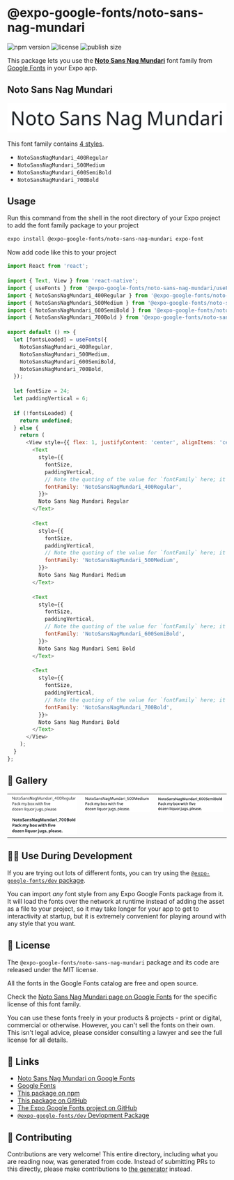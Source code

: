 # @expo-google-fonts/noto-sans-nag-mundari

![npm version](https://flat.badgen.net/npm/v/@expo-google-fonts/noto-sans-nag-mundari)
![license](https://flat.badgen.net/github/license/expo/google-fonts)
![publish size](https://flat.badgen.net/packagephobia/install/@expo-google-fonts/noto-sans-nag-mundari)

This package lets you use the [**Noto Sans Nag Mundari**](https://fonts.google.com/specimen/Noto+Sans+Nag+Mundari) font family from [Google Fonts](https://fonts.google.com/) in your Expo app.

## Noto Sans Nag Mundari

![Noto Sans Nag Mundari](./font-family.png)

This font family contains [4 styles](#-gallery).

- `NotoSansNagMundari_400Regular`
- `NotoSansNagMundari_500Medium`
- `NotoSansNagMundari_600SemiBold`
- `NotoSansNagMundari_700Bold`

## Usage

Run this command from the shell in the root directory of your Expo project to add the font family package to your project
```sh
expo install @expo-google-fonts/noto-sans-nag-mundari expo-font
```

Now add code like this to your project
```js
import React from 'react';

import { Text, View } from 'react-native';
import { useFonts } from '@expo-google-fonts/noto-sans-nag-mundari/useFonts';
import { NotoSansNagMundari_400Regular } from '@expo-google-fonts/noto-sans-nag-mundari/400Regular';
import { NotoSansNagMundari_500Medium } from '@expo-google-fonts/noto-sans-nag-mundari/500Medium';
import { NotoSansNagMundari_600SemiBold } from '@expo-google-fonts/noto-sans-nag-mundari/600SemiBold';
import { NotoSansNagMundari_700Bold } from '@expo-google-fonts/noto-sans-nag-mundari/700Bold';

export default () => {
  let [fontsLoaded] = useFonts({
    NotoSansNagMundari_400Regular,
    NotoSansNagMundari_500Medium,
    NotoSansNagMundari_600SemiBold,
    NotoSansNagMundari_700Bold,
  });

  let fontSize = 24;
  let paddingVertical = 6;

  if (!fontsLoaded) {
    return undefined;
  } else {
    return (
      <View style={{ flex: 1, justifyContent: 'center', alignItems: 'center' }}>
        <Text
          style={{
            fontSize,
            paddingVertical,
            // Note the quoting of the value for `fontFamily` here; it expects a string!
            fontFamily: 'NotoSansNagMundari_400Regular',
          }}>
          Noto Sans Nag Mundari Regular
        </Text>

        <Text
          style={{
            fontSize,
            paddingVertical,
            // Note the quoting of the value for `fontFamily` here; it expects a string!
            fontFamily: 'NotoSansNagMundari_500Medium',
          }}>
          Noto Sans Nag Mundari Medium
        </Text>

        <Text
          style={{
            fontSize,
            paddingVertical,
            // Note the quoting of the value for `fontFamily` here; it expects a string!
            fontFamily: 'NotoSansNagMundari_600SemiBold',
          }}>
          Noto Sans Nag Mundari Semi Bold
        </Text>

        <Text
          style={{
            fontSize,
            paddingVertical,
            // Note the quoting of the value for `fontFamily` here; it expects a string!
            fontFamily: 'NotoSansNagMundari_700Bold',
          }}>
          Noto Sans Nag Mundari Bold
        </Text>
      </View>
    );
  }
};

```

## 🔡 Gallery


||||
|-|-|-|
|![NotoSansNagMundari_400Regular](.//400Regular/NotoSansNagMundari_400Regular.ttf.png)|![NotoSansNagMundari_500Medium](.//500Medium/NotoSansNagMundari_500Medium.ttf.png)|![NotoSansNagMundari_600SemiBold](.//600SemiBold/NotoSansNagMundari_600SemiBold.ttf.png)||
|![NotoSansNagMundari_700Bold](.//700Bold/NotoSansNagMundari_700Bold.ttf.png)||||


## 👩‍💻 Use During Development

If you are trying out lots of different fonts, you can try using the [`@expo-google-fonts/dev` package](https://github.com/expo/google-fonts/tree/master/font-packages/dev#readme).

You can import *any* font style from any Expo Google Fonts package from it. It will load the fonts
over the network at runtime instead of adding the asset as a file to your project, so it may take longer
for your app to get to interactivity at startup, but it is extremely convenient
for playing around with any style that you want.

## 📖 License

The `@expo-google-fonts/noto-sans-nag-mundari` package and its code are released under the MIT license.

All the fonts in the Google Fonts catalog are free and open source.

Check the [Noto Sans Nag Mundari page on Google Fonts](https://fonts.google.com/specimen/Noto+Sans+Nag+Mundari) for the specific license of this font family.

You can use these fonts freely in your products & projects - print or digital, commercial or otherwise. However, you can't sell the fonts on their own. This isn't legal advice, please consider consulting a lawyer and see the full license for all details.

## 🔗 Links

- [Noto Sans Nag Mundari on Google Fonts](https://fonts.google.com/specimen/Noto+Sans+Nag+Mundari)
- [Google Fonts](https://fonts.google.com/)
- [This package on npm](https://www.npmjs.com/package/@expo-google-fonts/noto-sans-nag-mundari)
- [This package on GitHub](https://github.com/expo/google-fonts/tree/master/font-packages/noto-sans-nag-mundari)
- [The Expo Google Fonts project on GitHub](https://github.com/expo/google-fonts)
- [`@expo-google-fonts/dev` Devlopment Package](https://github.com/expo/google-fonts/tree/master/font-packages/dev)

## 🤝 Contributing

Contributions are very welcome! This entire directory, including what you are reading now, was generated from code. Instead of submitting PRs to this directly, please make contributions to [the generator](https://github.com/expo/google-fonts/tree/master/packages/generator) instead.
